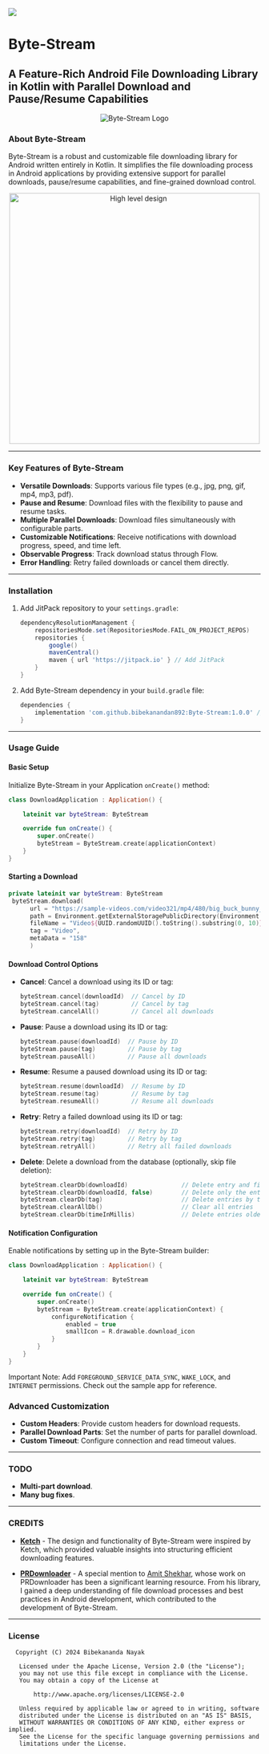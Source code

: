 

[![](https://jitpack.io/v/bibekanandan892/Byte-Stream.svg)](https://jitpack.io/#bibekanandan892/Byte-Stream)

# Byte-Stream

## A Feature-Rich Android File Downloading Library in Kotlin with Parallel Download and Pause/Resume Capabilities

<p align="center">
  <img src="https://github.com/user-attachments/assets/d048d1d6-6eb6-4d42-9811-726f8fd23fda" alt="Byte-Stream Logo">
</p>

### About Byte-Stream

Byte-Stream is a robust and customizable file downloading library for Android written entirely in Kotlin. It simplifies the file downloading process in Android applications by providing extensive support for parallel downloads, pause/resume capabilities, and fine-grained download control.

<p align="center">
  <img height="500" alt = "High level design" src=https://github.com/user-attachments/assets/c0620ee3-4672-4604-96ce-4472c3f30ad6>
</p>

---

### Key Features of Byte-Stream

- **Versatile Downloads**: Supports various file types (e.g., jpg, png, gif, mp4, mp3, pdf).
- **Pause and Resume**: Download files with the flexibility to pause and resume tasks.
- **Multiple Parallel Downloads**: Download files simultaneously with configurable parts.
- **Customizable Notifications**: Receive notifications with download progress, speed, and time left.
- **Observable Progress**: Track download status through Flow.
- **Error Handling**: Retry failed downloads or cancel them directly.

---

### Installation

1. Add JitPack repository to your `settings.gradle`:
   ```groovy
   dependencyResolutionManagement {
       repositoriesMode.set(RepositoriesMode.FAIL_ON_PROJECT_REPOS)
       repositories {
           google()
           mavenCentral()
           maven { url 'https://jitpack.io' } // Add JitPack
       }
   }
   ```

2. Add Byte-Stream dependency in your `build.gradle` file:
   ```groovy
   dependencies {
       implementation 'com.github.bibekanandan892:Byte-Stream:1.0.0' // Replace with latest version
   }
   ```

---

### Usage Guide

#### Basic Setup

Initialize Byte-Stream in your Application `onCreate()` method:

```kotlin
class DownloadApplication : Application() {

    lateinit var byteStream: ByteStream

    override fun onCreate() {
        super.onCreate()
        byteStream = ByteStream.create(applicationContext) 
    }
}
```

#### Starting a Download

```kotlin
private lateinit var byteStream: ByteStream
 byteStream.download(
      url = "https://sample-videos.com/video321/mp4/480/big_buck_bunny_480p_20mb.mp4",
      path = Environment.getExternalStoragePublicDirectory(Environment.DIRECTORY_DOWNLOADS).path,
      fileName = "Video${UUID.randomUUID().toString().substring(0, 10)}.mp4",
      tag = "Video",
      metaData = "158"
      )

```

#### Download Control Options

- **Cancel**: Cancel a download using its ID or tag:
  ```kotlin
  byteStream.cancel(downloadId)  // Cancel by ID
  byteStream.cancel(tag)         // Cancel by tag
  byteStream.cancelAll()         // Cancel all downloads
  ```

- **Pause**: Pause a download using its ID or tag:
  ```kotlin
  byteStream.pause(downloadId)  // Pause by ID
  byteStream.pause(tag)         // Pause by tag
  byteStream.pauseAll()         // Pause all downloads
  ```

- **Resume**: Resume a paused download using its ID or tag:
  ```kotlin
  byteStream.resume(downloadId)  // Resume by ID
  byteStream.resume(tag)         // Resume by tag
  byteStream.resumeAll()         // Resume all downloads
  ```

- **Retry**: Retry a failed download using its ID or tag:
  ```kotlin
  byteStream.retry(downloadId)  // Retry by ID
  byteStream.retry(tag)         // Retry by tag
  byteStream.retryAll()         // Retry all failed downloads
  ```

- **Delete**: Delete a download from the database (optionally, skip file deletion):
  ```kotlin
  byteStream.clearDb(downloadId)               // Delete entry and file by ID
  byteStream.clearDb(downloadId, false)        // Delete only the entry, not the file
  byteStream.clearDb(tag)                      // Delete entries by tag
  byteStream.clearAllDb()                      // Clear all entries
  byteStream.clearDb(timeInMillis)             // Delete entries older than specified time
  ```


#### Notification Configuration

Enable notifications by setting up in the Byte-Stream builder:

```kotlin
class DownloadApplication : Application() {

    lateinit var byteStream: ByteStream

    override fun onCreate() {
        super.onCreate()
        byteStream = ByteStream.create(applicationContext) {
            configureNotification {
                enabled = true
                smallIcon = R.drawable.download_icon
            }
        }
    }
}
```
Important Note: Add `FOREGROUND_SERVICE_DATA_SYNC`, `WAKE_LOCK`, and `INTERNET` permissions. Check out the sample app for reference.

### Advanced Customization

- **Custom Headers**: Provide custom headers for download requests.
- **Parallel Download Parts**: Set the number of parts for parallel download.
- **Custom Timeout**: Configure connection and read timeout values.

---

### TODO

- **Multi-part download**.
- **Many bug fixes**.
---


### CREDITS

- **[Ketch](https://github.com/khushpanchal/Ketch)** - The design and functionality of Byte-Stream were inspired by Ketch, which provided valuable insights into structuring efficient downloading features.

- **[PRDownloader](https://github.com/amitshekhariitbhu/PRDownloader)** - A special mention to [Amit Shekhar](https://github.com/amitshekhariitbhu), whose work on PRDownloader has been a significant learning resource. From his library, I gained a deep understanding of file download processes and best practices in Android development, which contributed to the development of Byte-Stream.

---

### License

```
  Copyright (C) 2024 Bibekananda Nayak

   Licensed under the Apache License, Version 2.0 (the "License");
   you may not use this file except in compliance with the License.
   You may obtain a copy of the License at

       http://www.apache.org/licenses/LICENSE-2.0

   Unless required by applicable law or agreed to in writing, software
   distributed under the License is distributed on an "AS IS" BASIS,
   WITHOUT WARRANTIES OR CONDITIONS OF ANY KIND, either express or implied.
   See the License for the specific language governing permissions and
   limitations under the License.
```
